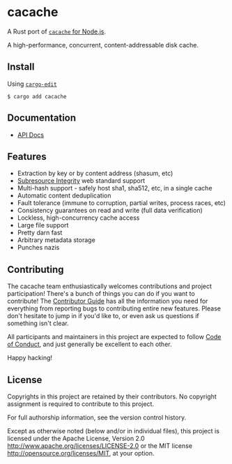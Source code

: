 # cacache

A Rust port of [`cacache` for Node.js](https://npm.im/cacache).

A high-performance, concurrent, content-addressable disk cache.

## Install

Using [`cargo-edit`](https://crates.io/crates/cargo-edit)

`$ cargo add cacache`

## Documentation

* [API Docs](https://docs.rs/cacache)

## Features

* Extraction by key or by content address (shasum, etc)
* [Subresource Integrity](#integrity) web standard support
* Multi-hash support - safely host sha1, sha512, etc, in a single cache
* Automatic content deduplication
* Fault tolerance (immune to corruption, partial writes, process races, etc)
* Consistency guarantees on read and write (full data verification)
* Lockless, high-concurrency cache access
* Large file support
* Pretty darn fast
* Arbitrary metadata storage
* Punches nazis

## Contributing

The cacache team enthusiastically welcomes contributions and project participation! There's a bunch of things you can do if you want to contribute! The [Contributor Guide](CONTRIBUTING.md) has all the information you need for everything from reporting bugs to contributing entire new features. Please don't hesitate to jump in if you'd like to, or even ask us questions if something isn't clear.

All participants and maintainers in this project are expected to follow [Code of Conduct](CODE_OF_CONDUCT.md), and just generally be excellent to each other.

Happy hacking!

## License

Copyrights in this project are retained by their contributors. No copyright
assignment is required to contribute to this project.

For full authorship information, see the version control history.

Except as otherwise noted (below and/or in individual files), this project is
licensed under the Apache License, Version 2.0
<http://www.apache.org/licenses/LICENSE-2.0> or the MIT license
<http://opensource.org/licenses/MIT>, at your option.
